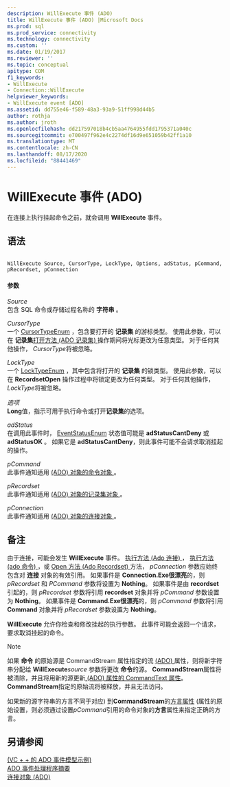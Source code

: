 ```yaml
---
description: WillExecute 事件 (ADO)
title: WillExecute 事件 (ADO) |Microsoft Docs
ms.prod: sql
ms.prod_service: connectivity
ms.technology: connectivity
ms.custom: ''
ms.date: 01/19/2017
ms.reviewer: ''
ms.topic: conceptual
apitype: COM
f1_keywords:
- WillExecute
- Connection::WillExecute
helpviewer_keywords:
- WillExecute event [ADO]
ms.assetid: dd755e46-f589-48a3-93a9-51ff998d44b5
author: rothja
ms.author: jroth
ms.openlocfilehash: dd217597018b4cb5aa4764955fdd1795371a040c
ms.sourcegitcommit: e700497f962e4c2274df16d9e651059b42ff1a10
ms.translationtype: MT
ms.contentlocale: zh-CN
ms.lasthandoff: 08/17/2020
ms.locfileid: "88441469"
---
```

# <a name="willexecute-event-ado"></a>WillExecute 事件 (ADO)
在连接上执行挂起命令之前，就会调用 **WillExecute** 事件。  
  
## <a name="syntax"></a>语法  
  
```  
  
WillExecute Source, CursorType, LockType, Options, adStatus, pCommand, pRecordset, pConnection  
```  
  
#### <a name="parameters"></a>参数  
 *Source*  
 包含 SQL 命令或存储过程名称的 **字符串** 。  
  
 *CursorType*  
 一个 [CursorTypeEnum](../../../ado/reference/ado-api/cursortypeenum.md) ，包含要打开的 **记录集** 的游标类型。 使用此参数，可以在 **记录集**[打开方法 (ADO 记录集) ](../../../ado/reference/ado-api/open-method-ado-recordset.md) 操作期间将光标更改为任意类型。 对于任何其他操作， *CursorType*将被忽略。  
  
 *LockType*  
 一个 [LockTypeEnum](../../../ado/reference/ado-api/locktypeenum.md) ，其中包含将打开的 **记录集** 的锁类型。 使用此参数，可以在 **RecordsetOpen** 操作过程中将锁定更改为任何类型。 对于任何其他操作， *LockType*将被忽略。  
  
 *选项*  
 **Long**值，指示可用于执行命令或打开**记录集**的选项。  
  
 *adStatus*  
 在调用此事件时， [EventStatusEnum](../../../ado/reference/ado-api/eventstatusenum.md) 状态值可能是 **adStatusCantDeny** 或 **adStatusOK** 。 如果它是 **adStatusCantDeny**，则此事件可能不会请求取消挂起的操作。  
  
 *pCommand*  
 此事件通知适用 [ (ADO) 对象的命令对象 ](../../../ado/reference/ado-api/command-object-ado.md) 。  
  
 *pRecordset*  
 此事件通知适用 [ (ADO) 对象的记录集对象 ](../../../ado/reference/ado-api/recordset-object-ado.md) 。  
  
 *pConnection*  
 此事件通知适用 [ (ADO) 对象的连接对象 ](../../../ado/reference/ado-api/connection-object-ado.md) 。  
  
## <a name="remarks"></a>备注  
 由于连接，可能会发生 **WillExecute** 事件。  [执行方法 (Ado 连接) ](../../../ado/reference/ado-api/execute-method-ado-connection.md)， [执行方法 (ado 命令) ](../../../ado/reference/ado-api/execute-method-ado-command.md)，或 [Open 方法 (Ado Recordset) ](../../../ado/reference/ado-api/open-method-ado-recordset.md) 方法， *pConnection* 参数应始终包含对 **连接** 对象的有效引用。 如果事件是 **Connection.Exe很漂亮**的，则 *pRecordset* 和 *PCommand* 参数将设置为 **Nothing**。 如果事件是由 **recordset**引起的，则 *pRecordset* 参数将引用 **recordset** 对象并将 *pCommand* 参数设置为 **Nothing**。 如果事件是 **Command.Exe很漂亮**的，则 *pCommand* 参数将引用 **Command** 对象并将 *pRecordset* 参数设置为 **Nothing**。  
  
 **WillExecute** 允许你检查和修改挂起的执行参数。 此事件可能会返回一个请求，要求取消挂起的命令。  
  
> [!NOTE]
>  如果 **命令** 的原始源是 CommandStream 属性指定的流 [ (ADO) ](../../../ado/reference/ado-api/commandstream-property-ado.md) 属性，则将新字符串分配给 **WillExecute**_source_ 参数将更改 **命令**的源。 **CommandStream**属性将被清除，并且将用新的源更新[ (ADO) 属性的 CommandText 属性](../../../ado/reference/ado-api/commandtext-property-ado.md)。 **CommandStream**指定的原始流将被释放，并且无法访问。  
  
 如果新的源字符串的方言不同于对应) 到**CommandStream**的[方言属性](../../../ado/reference/ado-api/dialect-property.md) (属性的原始设置，则必须通过设置*pCommand*引用的命令对象的**方言**属性来指定正确的方言。  
  
## <a name="see-also"></a>另请参阅  
 [ (VC + + 的 ADO 事件模型示例) ](../../../ado/reference/ado-api/ado-events-model-example-vc.md)   
 [ADO 事件处理程序摘要](../../../ado/guide/data/ado-event-handler-summary.md)   
 [连接对象 (ADO)](../../../ado/reference/ado-api/connection-object-ado.md)
